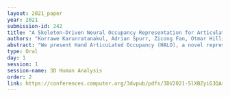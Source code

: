 ```yaml
---
layout: 2021_paper
year: 2021
submission-id: 242
title: "A Skeleton-Driven Neural Occupancy Representation for Articulated Hands"
authors: "Korrawe Karunratanakul, Adrian Spurr, Zicong Fan, Otmar Hilliges and Siyu Tang"
abstract: "We present Hand ArticuLated Occupancy (HALO), a novel representation of articulated hands that bridges the advantages of 3D keypoints and neural implicit surfaces and can be used in end-to-end trainable architectures. Unlike existing statistical parametric hand models (e.g. MANO), HALO is interpretable and directly leverages 3D joint skeleton defined in Euclidean space as input and produces a neural occupancy volume representing the posed hand surface. The key benefits of HALO are (1) it requires only 3D keypoints as input, which have benefits in terms of accuracy and are easier to learn for neural networks than a set of latent hand-model parameters; (2) it naturally provides a differentiable volumetric occupancy representation of the posed hand; (3) it can be trained end to end, allowing the formulation of losses on the hand surface that benefit the learning of 3D keypoints. We demonstrate the applicability of the HALO model to the task of conditional generation of hands that grasp 3D objects. In this setting, the differentiable nature of HALO is shown to improve the quality of the synthesized hands both in terms of physical plausibility and user preference. The code will be made publicly available for research."
type: Oral
day: 1
session: 1
session-name: 3D Human Analysis
order: 2
link: https://conferences.computer.org/3dvpub/pdfs/3DV2021-5lXBZyiG3QAsRBKXHIjqU8/268800a011/268800a011.pdf
---
```

